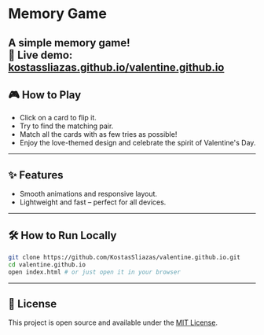 # Memory Game

A simple memory game!  
🔗 **Live demo:** [kostassliazas.github.io/valentine.github.io](https://kostassliazas.github.io/valentine.github.io)
---
## 🎮 How to Play
- Click on a card to flip it.
- Try to find the matching pair.
- Match all the cards with as few tries as possible!
- Enjoy the love-themed design and celebrate the spirit of Valentine's Day.
---
## ✨ Features
- Smooth animations and responsive layout.
- Lightweight and fast – perfect for all devices.
---
## 🛠️ How to Run Locally
```bash
git clone https://github.com/KostasSliazas/valentine.github.io.git
cd valentine.github.io
open index.html # or just open it in your browser
```
---
## 📜 License
This project is open source and available under the [MIT License](LICENSE).

